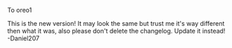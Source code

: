To oreo1


This is the new version! It may look the same but trust me it's way different then what it was, also please don't delete the changelog. Update it instead!
-Daniel207
